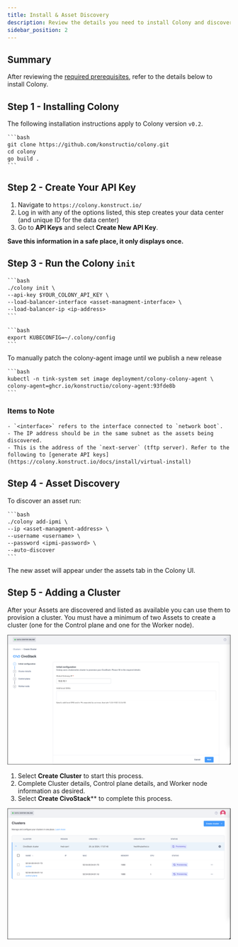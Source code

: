 ```yaml
---
title: Install & Asset Discovery
description: Review the details you need to install Colony and discover assets
sidebar_position: 2
---
```


## Summary

After reviewing the [required prerequisites](../colony-prod/prereqs-colony.md), refer to the details below to install Colony.

## Step 1 - Installing Colony

The following installation instructions apply to Colony version `v0.2`.

    ```bash
    git clone https://github.com/konstructio/colony.git
    cd colony
    go build .
    ```

## Step 2 - Create Your API Key

1. Navigate to `https://colony.konstruct.io/`
2. Log in with any of the options listed, this step creates your data center (and unique ID for the data center)
3. Go to **API Keys** and select **Create New API Key**.

**Save this information in a safe place, it only displays once.**

## Step 3 - Run the Colony `init`

    ```bash
    ./colony init \
    --api-key $YOUR_COLONY_API_KEY \
    --load-balancer-interface <asset-managment-interface> \
    --load-balancer-ip <ip-address>
    ```
 
    ```bash
    export KUBECONFIG=~/.colony/config
    ```

To manually patch the colony-agent image until we publish a new release

    ```bash
    kubectl -n tink-system set image deployment/colony-colony-agent \
    colony-agent=ghcr.io/konstructio/colony-agent:93fde8b
    ```

### Items to Note

    - `<interface>` refers to the interface connected to `network boot`.
    - The IP address should be in the same subnet as the assets being discovered.
    - This is the address of the `next-server` (tftp server). Refer to the following to [generate API keys](https://colony.konstruct.io/docs/install/virtual-install)

## Step 4 - Asset Discovery

To discover an asset run:

    ```bash
    ./colony add-ipmi \
    --ip <asset-managment-address> \
    --username <username> \
    --password <ipmi-password> \
    --auto-discover
    ```

The new asset will appear under the assets tab in the Colony UI.

## Step 5 - Adding a Cluster

After your Assets are discovered and listed as available you can use them to provision a cluster. You must have a minimum of two Assets to create a cluster (one for the Control plane and one for the Worker node).

![Create Cluster with Civo](../../img/civostack/initial-configuration.png)

1. Select **Create Cluster** to start this process.
2. Complete Cluster details, Control plane details, and Worker node information as desired.
3. Select **Create CivoStack**** to complete this process.

![Provisioning Clusters](../../img/civostack/provisioning.png)
